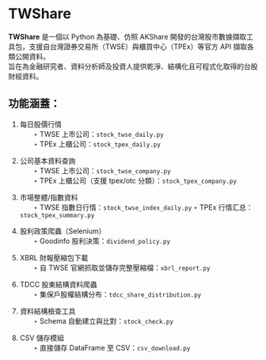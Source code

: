# TWShare

**TWShare** 是一個以 Python 為基礎、仿照 AKShare 開發的台灣股市數據擷取工具包，支援自台灣證券交易所（TWSE）與櫃買中心（TPEx）等官方 API 擷取各類公開資料。  
旨在為金融研究者、資料分析師及投資人提供乾淨、結構化且可程式化取得的台股財經資料。

## 功能涵蓋：

1. 每日股價行情  
　　‣ TWSE 上市公司：`stock_twse_daily.py`  
　　‣ TPEx 上櫃公司：`stock_tpex_daily.py`

2. 公司基本資料查詢  
　　‣ TWSE 上市公司：`stock_twse_company.py`  
　　‣ TPEx 上櫃公司（支援 tpex/otc 分類）：`stock_tpex_company.py`

3. 市場整體/指數資料  
　　‣ TWSE 指數日行情：`stock_twse_index_daily.py`
    ‣ TPEx 行情汇总：`stock_tpex_summary.py`

4. 股利政策爬蟲（Selenium）  
　　‣ Goodinfo 股利決策：`dividend_policy.py`

5. XBRL 財報壓縮包下載  
　　‣ 自 TWSE 官網抓取並儲存完整壓縮檔：`xbrl_report.py`

6. TDCC 股東結構資料爬蟲  
　　‣ 集保戶股權結構分布：`tdcc_share_distribution.py`

7. 資料結構檢查工具  
　　‣ Schema 自動建立與比對：`stock_check.py`

8. CSV 儲存模組  
　　‣ 直接儲存 DataFrame 至 CSV：`csv_download.py`
